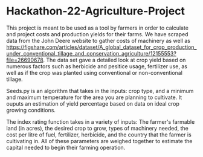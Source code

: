 # Hackathon-22-Agriculture-Project
This project is meant to be used as a tool by farmers in order to calculate and project costs and production yields for their farms. We have scraped data from the John Deere website to gather costs of machinery as well as https://figshare.com/articles/dataset/A_global_dataset_for_crop_production_under_conventional_tillage_and_conservation_agriculture/12155553?file=26690678. The data set gave a detailed look at crop yield based on numerous factors such as herbicide and pesitice usage, fertilizer use, as well as if the crop was planted using conventional or non-conventional tillage.

Seeds.py is an algorithm that takes in the inputs: crop type, and a minimum and maximum temperature for the area you are planning to cultivate. It ouputs an estimation of yield percentage based on data on  ideal crop growing conditions.

The index rating function takes in a variety of inputs: The farmer's farmable land (in acres), the desired crop to grow, types of machinery needed, the cost per litre of fuel, fertilizer, herbicide, and the country that the farmer is cultivating in. All of these parameters are weighed together to estimate the capital needed to begin their farming operation.
